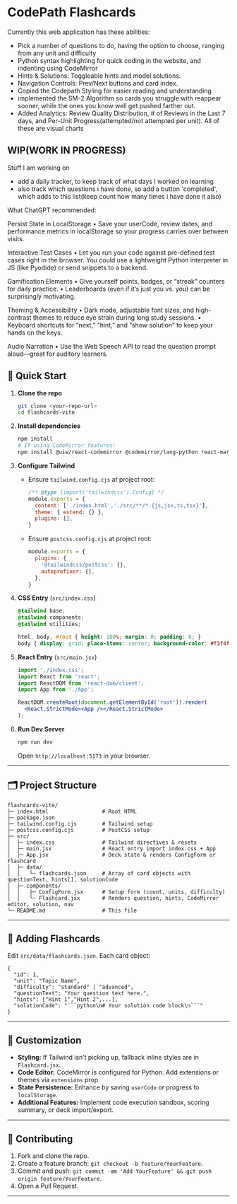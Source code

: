 # CodePath Flashcards

Currently this web application has these abilities:
- Pick a number of questions to do, having the option to choose, ranging from any unit and difficulty
- Python syntax highlighting for quick coding in the website, and indenting using CodeMirror
- Hints & Solutions: Toggleable hints and model solutions.
- Navigation Controls: Prev/Next buttons and card index.
- Copied the Codepath Styling for easier reading and understanding
- implemented the SM-2 Algorithm so cards you struggle with reappear sooner, while the ones you know well get pushed farther out.
- Added Analytics: Review Quality Distribution, # of Reviews in the Last 7 days, and Per-Unit Progress(attempted/not attempted per unit). All of these are visual charts
## WIP(WORK IN PROGRESS)

Stuff I am working on
- add a daily tracker, to keep track of what days I worked on learning
- also track which questions i have done, so add a button 'completed', which adds to this list(keep count how many times i have done it also)

What ChatGPT recommended:

Persist State in LocalStorage
• Save your userCode, review dates, and performance metrics in localStorage so your progress carries over between visits.

Interactive Test Cases
• Let you run your code against pre-defined test cases right in the browser. You could use a lightweight Python interpreter in JS (like Pyodide) or send snippets to a backend.

Gamification Elements
• Give yourself points, badges, or “streak” counters for daily practice.
• Leaderboards (even if it’s just you vs. you) can be surprisingly motivating.

Theming & Accessibility
• Dark mode, adjustable font sizes, and high-contrast themes to reduce eye strain during long study sessions.
• Keyboard shortcuts for “next,” “hint,” and “show solution” to keep your hands on the keys.

Audio Narration
• Use the Web Speech API to read the question prompt aloud—great for auditory learners.


## 🚀 Quick Start

1. **Clone the repo**

   ```bash
   git clone <your-repo-url>
   cd flashcards-vite
   ```

2. **Install dependencies**

   ```bash
   npm install
   # If using CodeMirror features:
   npm install @uiw/react-codemirror @codemirror/lang-python react-markdown
   ```

3. **Configure Tailwind**

   * Ensure `tailwind.config.cjs` at project root:

     ```js
     /** @type {import('tailwindcss').Config} */
     module.exports = {
       content: ['./index.html','./src/**/*.{js,jsx,ts,tsx}'],
       theme: { extend: {} },
       plugins: [],
     }
     ```
   * Ensure `postcss.config.cjs` at project root:

     ```js
     module.exports = {
       plugins: {
         '@tailwindcss/postcss': {},
         autoprefixer: {},
       },
     }
     ```

4. **CSS Entry** (`src/index.css`)

   ```css
   @tailwind base;
   @tailwind components;
   @tailwind utilities;

   html, body, #root { height: 100%; margin: 0; padding: 0; }
   body { display: grid; place-items: center; background-color: #f3f4f6; }
   ```

5. **React Entry** (`src/main.jsx`)

   ```jsx
   import './index.css';
   import React from 'react';
   import ReactDOM from 'react-dom/client';
   import App from './App';

   ReactDOM.createRoot(document.getElementById('root')).render(
     <React.StrictMode><App /></React.StrictMode>
   );
   ```

6. **Run Dev Server**

   ```bash
   npm run dev
   ```

   Open `http://localhost:5173` in your browser.

---

## 🗂️ Project Structure

```
flashcards-vite/
├─ index.html                 # Root HTML
├─ package.json
├─ tailwind.config.cjs        # Tailwind setup
├─ postcss.config.cjs         # PostCSS setup
├─ src/
│  ├─ index.css               # Tailwind directives & resets
│  ├─ main.jsx                # React entry import index.css + App
│  ├─ App.jsx                 # Deck state & renders ConfigForm or Flashcard
│  ├─ data/
│  │   └─ flashcards.json     # Array of card objects with questionText, hints[], solutionCode
│  ├─ components/
│  │   ├─ ConfigForm.jsx      # Setup form (count, units, difficulty)
│  │   └─ Flashcard.jsx       # Renders question, hints, CodeMirror editor, solution, nav
└─ README.md                  # This file
```

---

## 🔧 Adding Flashcards

Edit `src/data/flashcards.json`. Each card object:

````jsonc
{
  "id": 1,
  "unit": "Topic Name",
  "difficulty": "standard" | "advanced",
  "questionText": "Your question text here.",
  "hints": ["Hint 1","Hint 2",...],
  "solutionCode": "```python\n# Your solution code block\n```"
}
````

---

## 🎨 Customization

* **Styling:** If Tailwind isn’t picking up, fallback inline styles are in `Flashcard.jsx`.
* **Code Editor:** CodeMirror is configured for Python. Add extensions or themes via `extensions` prop.
* **State Persistence:** Enhance by saving `userCode` or progress to `localStorage`.
* **Additional Features:** Implement code execution sandbox, scoring summary, or deck import/export.

---

## 🤝 Contributing

1. Fork and clone the repo.
2. Create a feature branch: `git checkout -b feature/YourFeature`.
3. Commit and push: `git commit -am 'Add YourFeature' && git push origin feature/YourFeature`.
4. Open a Pull Request.

---
